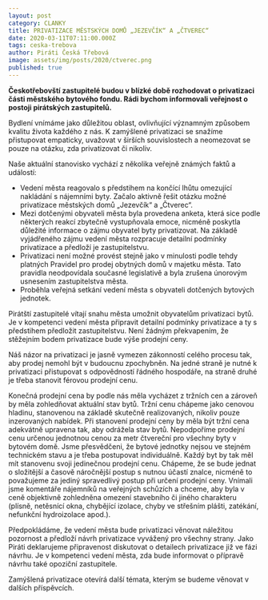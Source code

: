 ```yaml
---
layout: post
category: CLANKY
title: PRIVATIZACE MĚSTSKÝCH DOMŮ „JEZEVČÍK“ A „ČTVEREC“
date: 2020-03-11T07:11:00.000Z
tags: ceska-trebova 
author: Piráti Česká Třebová
image: assets/img/posts/2020/ctverec.png
published: true
---
```


**Českotřebovští zastupitelé budou v blízké době rozhodovat o privatizaci části městského bytového fondu. Rádi bychom informovali veřejnost o postoji pirátských zastupitelů.**

Bydlení vnímáme jako důležitou oblast, ovlivňující významným způsobem kvalitu života každého z nás. K zamýšlené privatizaci se snažíme přistupovat empaticky, uvažovat v širších souvislostech a neomezovat se pouze na otázku, zda privatizovat či nikoliv.

Naše aktuální stanovisko vychází z několika veřejně známých faktů a událostí:

-   Vedení města reagovalo s předstihem na končící lhůtu omezující nakládání s nájemními byty. Začalo aktivně řešit otázku možné privatizace městských domů „Jezevčík“ a „Čtverec“.
-   Mezi dotčenými obyvateli města byla provedena anketa, která sice podle některých reakcí zbytečně vystupňovala emoce, nicméně poskytla důležité informace o zájmu obyvatel byty privatizovat. Na základě vyjádřeného zájmu vedení města rozpracuje detailní podmínky privatizace a předloží je zastupitelstvu.
-   Privatizaci není možné provést stejně jako v minulosti podle tehdy platných Pravidel pro prodej obytných domů v majetku města. Tato pravidla neodpovídala současné legislativě a byla zrušena únorovým usnesením zastupitelstva města.
-   Proběhla veřejná setkání vedení města s obyvateli dotčených bytových jednotek.

Pirátští zastupitelé vítají snahu města umožnit obyvatelům privatizaci bytů. Je v kompetenci vedení města připravit detailní podmínky privatizace a ty s předstihem předložit zastupitelstvu. Není žádným překvapením, že stěžejním bodem privatizace bude výše prodejní ceny.

Náš názor na privatizaci je jasně vymezen zákonností celého procesu tak, aby prodej nemohl být v budoucnu zpochybněn. Na jedné straně je nutné k privatizaci přistupovat s odpovědností řádného hospodáře, na straně druhé je třeba stanovit férovou prodejní cenu.

Konečná prodejní cena by podle nás měla vycházet z tržních cen a zároveň by měla zohledňovat aktuální stav bytů. Tržní cenu chápeme jako cenovou hladinu, stanovenou na základě skutečně realizovaných, nikoliv pouze inzerovaných nabídek. Při stanovení prodejní ceny by měla být tržní cena adekvátně upravena tak, aby odrážela stav bytů. Nepodpoříme prodejní cenu určenou jednotnou cenou za metr čtvereční pro všechny byty v bytovém domě. Jsme přesvědčeni, že bytové jednotky nejsou ve stejném technickém stavu a je třeba postupovat individuálně. Každý byt by tak měl mít stanovenu svoji jedinečnou prodejní cenu. Chápeme, že se bude jednat o složitější a časově náročnější postup s nutnou účastí znalce, nicméně to považujeme za jediný spravedlivý postup při určení prodejní ceny. Vnímali jsme komentáře nájemníků na veřejných schůzích a chceme, aby byla v ceně objektivně zohledněna omezení stavebního či jiného charakteru (plísně, netěsnící okna, chybějící izolace, chyby ve střešním plášti, zatékání, nefunkční hydroizolace apod.).

Předpokládáme, že vedení města bude privatizaci věnovat náležitou pozornost a předloží  návrh privatizace vyvážený pro všechny strany. Jako Piráti deklarujeme připravenost diskutovat o detailech privatizace již ve fázi návrhu. Je v kompetenci vedení města, zda bude informovat o přípravě návrhu také opoziční zastupitele.

Zamýšlená privatizace otevírá další témata, kterým se budeme věnovat v dalších příspěvcích.
